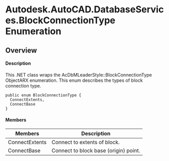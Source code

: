 # Autodesk.AutoCAD.DatabaseServices.BlockConnectionType Enumeration

## Overview

#### Description
This .NET class wraps the AcDbMLeaderStyle::BlockConnectionType ObjectARX enumeration. 
This enum describes the types of block connection type.
```text
public enum BlockConnectionType {
  ConnectExtents,
  ConnectBase
}
```

#### Members
| Members | Description |
| --- | --- |
| ConnectExtents | Connect to extents of block. |
| ConnectBase | Connect to block base (origin) point. |
